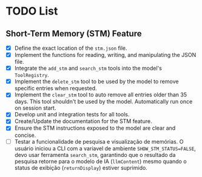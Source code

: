 # TODO List

## Short-Term Memory (STM) Feature

- [x] Define the exact location of the `stm.json` file.
- [x] Implement the functions for reading, writing, and manipulating the JSON file.
- [x] Integrate the `add_stm` and `search_stm` tools into the model's `ToolRegistry`.
- [x] Implement the `delete_stm` tool to be used by the model to remove specific entries when requested.
- [x] Implement the `clear_stm` tool to auto remove all entries older than 35 days. This tool shouldn't be used by the model. Automatically run once on session start.
- [x] Develop unit and integration tests for all tools.
- [x] Create/Update the documentation for the STM feature.
- [x] Ensure the STM instructions exposed to the model are clear and concise.
- [ ] Testar a funcionalidade de pesquisa e visualização de memórias. O usuário iniciou a CLI com a variavel de ambiente `SHOW_STM_STATUS=FALSE`, devo usar ferramenta `search_stm`, garantindo que o resultado da pesquisa retorne para o modelo de IA (`llmContent`) mesmo quando o status de exibição (`returnDisplay`) estiver suprimido.
